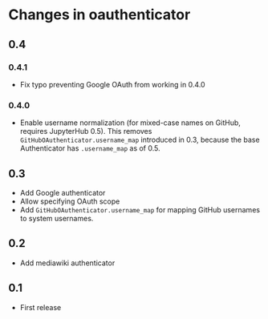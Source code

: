 # Changes in oauthenticator

## 0.4

### 0.4.1

- Fix typo preventing Google OAuth from working in 0.4.0

### 0.4.0

- Enable username normalization (for mixed-case names on GitHub, requires JupyterHub 0.5).
  This removes `GitHubOAuthenticator.username_map` introduced in 0.3,
  because the base Authenticator has `.username_map` as of 0.5.

## 0.3

- Add Google authenticator
- Allow specifying OAuth scope
- Add `GitHubOAuthenticator.username_map` for mapping GitHub usernames to system usernames.

## 0.2

- Add mediawiki authenticator

## 0.1

- First release
